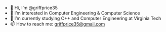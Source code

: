 - 👋 Hi, I’m @griffprice35
- 👀 I’m interested in Computer Engineering & Computer Science
- 🌱 I’m currently studying C++ and Computer Engineering at Virginia Tech
- 📫 How to reach me: griffprice35@gmail.com

<!---
griffprice35/griffprice35 is a ✨ special ✨ repository because its `README.md` (this file) appears on your GitHub profile.
You can click the Preview link to take a look at your changes.
--->
